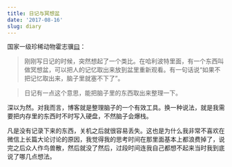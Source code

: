 ```yaml
---
title: 日记与冥想盆
date: '2017-08-16'
slug: diary
---
```


国家一级珍稀动物霍志骥[曰](/cn/2017/01/bing/#comment-3465210647)：

> 刚刚写日记的时候，突然想起了一个类比。在哈利波特里面，有一个东西叫做冥想盆，可以把人的记忆取出来放到盆里重新观看。有一句话说“如果不把记忆取出来，脑子里就塞不下了”。

> 日记有一点这个意思，能把脑子里的东西取出来整理一下。

深以为然。对我而言，博客就是整理脑子的一个有效工具。换一种说法，就是我需要把内存里的东西时不时写入硬盘，不然脑子会爆栈。

凡是没有记录下来的东西，关机之后就很容易丢失。这也是为什么我非常不喜欢在微信上长篇大论讨论的原因，我觉得我的思考时间在那里面基本上都浪费掉了，说完之后众人作鸟兽散，然后就没了然后，过段时间连我自己都想不起来当时我到底说了哪几点想法。
